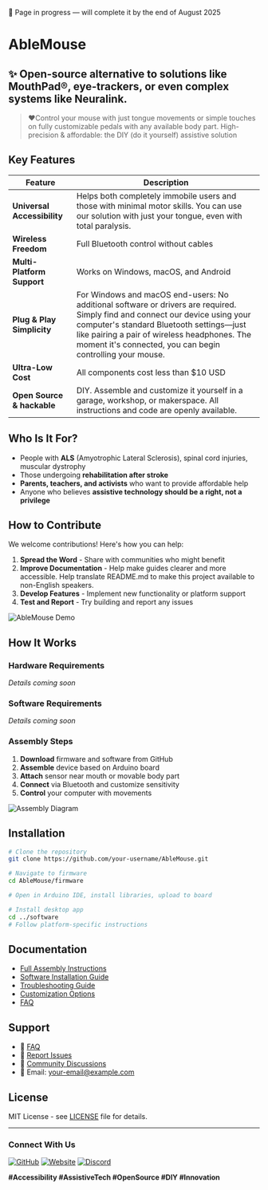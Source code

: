 🚧 Page in progress — will complete it by the end of August 2025

# AbleMouse

## ✨ Open-source alternative to solutions like **MouthPad®**, **eye-trackers**, or even complex systems like **Neuralink**.
> ❤️Control your mouse with just tongue movements or simple touches on fully customizable pedals with any available body part.
High-precision & affordable: the DIY (do it yourself) assistive solution


## Key Features

| Feature | Description |
|---------|-------------|
| **Universal Accessibility** | Helps both completely immobile users and those with minimal motor skills. You can use our solution with just your tongue, even with total paralysis. |
| **Wireless Freedom** | Full Bluetooth control without cables |
| **Multi-Platform Support** | Works on Windows, macOS, and Android |
| **Plug & Play Simplicity** | For Windows and macOS end-users: No additional software or drivers are required. Simply find and connect our device using your computer's standard Bluetooth settings—just like pairing a pair of wireless headphones. The moment it's connected, you can begin controlling your mouse.
| **Ultra-Low Cost** | All components cost less than $10 USD |
| **Open Source & hackable** | DIY. Assemble and customize it yourself in a garage, workshop, or makerspace. All instructions and code are openly available.

## Who Is It For?

- People with **ALS** (Amyotrophic Lateral Sclerosis), spinal cord injuries, muscular dystrophy
- Those undergoing **rehabilitation after stroke**
- **Parents, teachers, and activists** who want to provide affordable help
- Anyone who believes **assistive technology should be a right, not a privilege**

## How to Contribute

We welcome contributions! Here's how you can help:

1. **Spread the Word** - Share with communities who might benefit
2. **Improve Documentation** - Help make guides clearer and more accessible. Help translate README.md to make this project available to non-English speakers.
3. **Develop Features** - Implement new functionality or platform support
4. **Test and Report** - Try building and report any issues

![AbleMouse Demo](https://via.placeholder.com/800x400.png?text=AbleMouse+Demo)

## How It Works

### Hardware Requirements
*Details coming soon*

### Software Requirements  
*Details coming soon*

### Assembly Steps

1. **Download** firmware and software from GitHub
2. **Assemble** device based on Arduino board
3. **Attach** sensor near mouth or movable body part
4. **Connect** via Bluetooth and customize sensitivity
5. **Control** your computer with movements

![Assembly Diagram](https://via.placeholder.com/600x300.png?text=Assembly+Diagram)

## Installation

```bash
# Clone the repository
git clone https://github.com/your-username/AbleMouse.git

# Navigate to firmware
cd AbleMouse/firmware

# Open in Arduino IDE, install libraries, upload to board

# Install desktop app
cd ../software
# Follow platform-specific instructions
```

## Documentation

- [Full Assembly Instructions](docs/ASSEMBLY.md)
- [Software Installation Guide](docs/INSTALLATION.md)
- [Troubleshooting Guide](docs/TROUBLESHOOTING.md)
- [Customization Options](docs/CUSTOMIZATION.md)
- [FAQ](docs/FAQ.md)

## Support

- 📖 [FAQ](docs/FAQ.md)
- 🐛 [Report Issues](https://github.com/your-username/AbleMouse/issues)
- 💬 [Community Discussions](https://github.com/your-username/AbleMouse/discussions)
- 📧 Email: your-email@example.com

## License

MIT License - see [LICENSE](LICENSE) file for details.

---

### Connect With Us

[![GitHub](https://img.shields.io/badge/GitHub-Repo-blue?logo=github)](https://github.com/your-username/AbleMouse)
[![Website](https://img.shields.io/badge/Website-Learn%20More-green)](https://your-website.com)
[![Discord](https://img.shields.io/badge/Discord-Join%20Community-purple?logo=discord)](https://discord.gg/your-invite-link)

**#Accessibility #AssistiveTech #OpenSource #DIY #Innovation**
